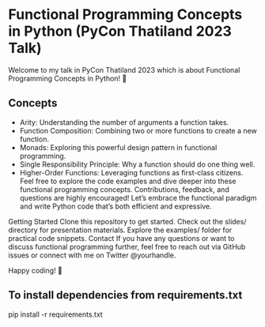 # Functional Programming Concepts in Python (PyCon Thatiland 2023 Talk)
Welcome to my talk in PyCon Thatiland 2023 which is about Functional Programming Concepts in Python! 🐍

## Concepts
- Arity: Understanding the number of arguments a function takes.
- Function Composition: Combining two or more functions to create a new function.
- Monads: Exploring this powerful design pattern in functional programming.
- Single Responsibility Principle: Why a function should do one thing well.
- Higher-Order Functions: Leveraging functions as first-class citizens.
Feel free to explore the code examples and dive deeper into these functional programming concepts. Contributions, feedback, and questions are highly encouraged! Let’s embrace the functional paradigm and write Python code that’s both efficient and expressive.

Getting Started
Clone this repository to get started.
Check out the slides/ directory for presentation materials.
Explore the examples/ folder for practical code snippets.
Contact
If you have any questions or want to discuss functional programming further, feel free to reach out via GitHub issues or connect with me on Twitter @yourhandle.

Happy coding! 🚀
## To install dependencies from requirements.txt
pip install -r requirements.txt
